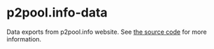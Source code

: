 p2pool.info-data
================

Data exports from p2pool.info website.  See [the source code](https://github.com/ervwalter/p2pool.info) for more information.
